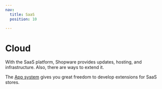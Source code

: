 ```yaml
---
nav:
  title: SaaS
  position: 10

---
```


# Cloud

With the SaaS platform, Shopware provides updates, hosting, and infrastructure. Also, there are ways to extend it.

The [App system](../concepts/extensions/apps-concept) gives you great freedom to develop extensions for SaaS stores.
